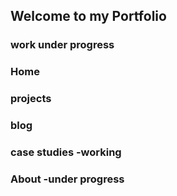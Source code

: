 ## Welcome to my Portfolio

### work under progress

### Home
### projects
### blog
### case studies -working
### About -under progress 